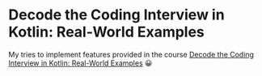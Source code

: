 # Decode the Coding Interview in Kotlin: Real-World Examples

My tries to implement features provided in the course <a href="https://www.educative.io/courses/decode-the-coding-interview-kotlin">Decode the Coding Interview in Kotlin: Real-World Examples</a> 😀

